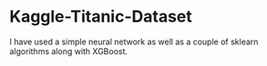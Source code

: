 # Kaggle-Titanic-Dataset
I have used a simple neural network as well as a couple of sklearn algorithms along with XGBoost.
